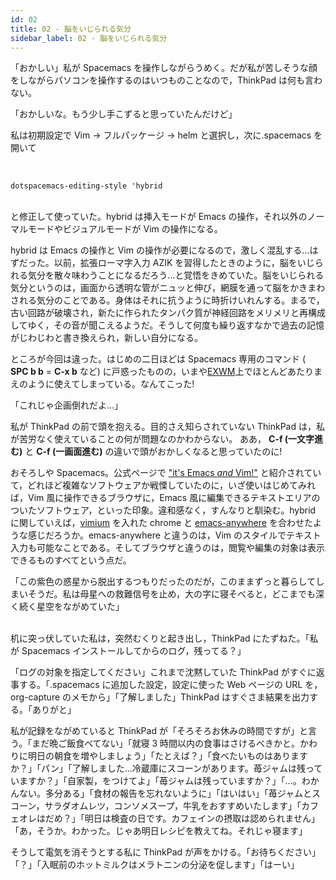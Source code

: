 ```yaml
---
id: 02
title: 02 - 脳をいじられる気分
sidebar_label: 02 - 脳をいじられる気分
---
```


「おかしい」私が Spacemacs を操作しながらうめく。だが私が苦しそうな顔をしながらパソコンを操作するのはいつものことなので，ThinkPad は何も言わない。

「おかしいな。もう少し手こずると思っていたんだけど」

私は初期設定で Vim → フルパッケージ → helm と選択し，次に.spacemacs を開いて

<br>

    dotspacemacs-editing-style 'hybrid

<br>
と修正して使っていた。hybrid は挿入モードが Emacs の操作，それ以外のノーマルモードやビジュアルモードが Vim の操作になる。

hybrid は Emacs の操作と Vim の操作が必要になるので，激しく混乱する…はずだった。以前，拡張ローマ字入力 AZIK を習得したときのように，脳をいじられる気分を散々味わうことになるだろう…と覚悟をきめていた。脳をいじられる気分というのは，画面から透明な管がニュッと伸び，網膜を通って脳をかきまわされる気分のことである。身体はそれに抗うように時折けいれんする。まるで，古い回路が破壊され，新たに作られたタンパク質が神経回路をメリメリと再構成してゆく，その音が聞こえるようだ。そうして何度も繰り返すなかで過去の記憶がじわじわと書き換えられ，新しい自分になる。

ところが今回は違った。はじめの二日ほどは Spacemacs 専用のコマンド ( **SPC b b** = **C-x b** など) に戸惑ったものの，いまや[EXWM](https://github.com/ch11ng/exwm/wiki)上でほとんどあたりまえのように使えてしまっている。なんてこった!

「これじゃ企画倒れだよ…」

私が ThinkPad の前で頭を抱える。目的さえ知らされていない ThinkPad は，私が苦労なく使えていることの何が問題なのかわからない。 ああ， **C-f (一文字進む)** と **C-f (一画面進む)** の違いで頭がおかしくなると思っていたのに!

おそろしや Spacemacs。公式ページで ["it's Emacs *and* Vim!"](http://spacemacs.org/) と紹介されていて，どれほど複雑なソフトウェアか戦慄していたのに，いざ使いはじめてみれば，Vim 風に操作できるブラウザに，Emacs 風に編集できるテキストエリアのついたソフトウェア，といった印象。違和感なく，すんなりと馴染む。hybrid に関していえば，[vimium](https://chrome.google.com/webstore/detail/vimium/dbepggeogbaibhgnhhndojpepiihcmeb?hl=ja) を入れた chrome と [emacs-anywhere](https://github.com/zachcurry/emacs-anywhere) を合わせたような感じだろうか。emacs-anywhere と違うのは，Vim のスタイルでテキスト入力も可能なことである。そしてブラウザと違うのは，閲覧や編集の対象は表示できるものすべてという点だ。

「この紫色の惑星から脱出するつもりだったのだが，このままずっと暮らしてしまいそうだ。私は母星への救難信号を止め，大の字に寝そべると，どこまでも深く続く星空をながめていた」

<br>
机に突っ伏していた私は，突然むくりと起き出し，ThinkPad にたずねた。「私が Spacemacs インストールしてからのログ，残ってる？」

「ログの対象を指定してください」これまで沈黙していた ThinkPad がすぐに返事する。「.spacemacs に追加した設定，設定に使った Web ページの URL を，org-capture のメモから」「了解しました」ThinkPad はすぐさま結果を出力する。「ありがと」

私が記録をながめていると ThinkPad が「そろそろお休みの時間ですが」と言う。「まだ晩ご飯食べてない」「就寝 3 時間以内の食事はさけるべきかと。かわりに明日の朝食を増やしましょう」「たとえば？」「食べたいものはありますか？」「パン」「了解しました…冷蔵庫にスコーンがあります。苺ジャムは残っていますか？」「自家製，をつけてよ」「苺ジャムは残っていますか？」「…。わかんない。多分ある」「食材の報告を忘れないように」「はいはい」「苺ジャムとスコーン，サラダオムレツ，コンソメスープ，牛乳をおすすめいたします」「カフェオレはだめ？」「明日は検査の日です。カフェインの摂取は認められません」「あ，そうか。わかった。じゃあ明日レシピを教えてね。それじゃ寝ます」

そうして電気を消そうとする私に ThinkPad が声をかける。「お待ちください」「？」「入眠前のホットミルクはメラトニンの分泌を促します」「はーい」

